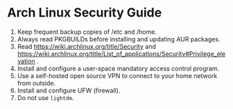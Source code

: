 # Arch Linux Security Guide
1. Keep frequent backup copies of /etc and /home.
2. Always read PKGBUILDs before installing and updating AUR packages.
3. Read https://wiki.archlinux.org/title/Security and https://wiki.archlinux.org/title/List_of_applications/Security#Privilege_elevation .
4. Install and configure a user-space mandatory access control program.
5. Use a self-hosted open source VPN to connect to your home network from outside.
6. Install and configure UFW (firewall).
7. Do not use `lightdm`.
